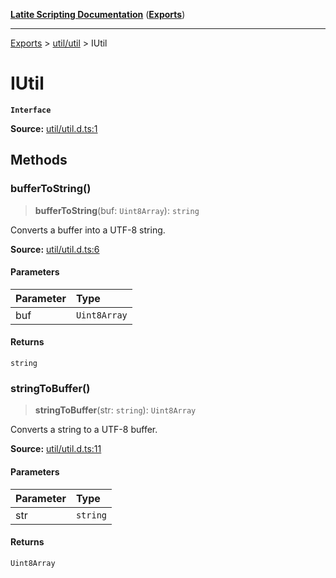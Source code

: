 [**Latite Scripting Documentation**](../../README.md) ([**Exports**](../../exports.md))

---

[Exports](../../exports.md) > [util/util](../index.md) > IUtil

# IUtil

**`Interface`**

**Source:** [util/util.d.ts:1](https://github.com/LatiteScripting/latitescripting.github.io/blob/1c6b44e/definitions/util/util.d.ts#L1)

## Methods

### bufferToString()

> **bufferToString**(buf: `Uint8Array`): `string`

Converts a buffer into a UTF-8 string.

**Source:** [util/util.d.ts:6](https://github.com/LatiteScripting/latitescripting.github.io/blob/1c6b44e/definitions/util/util.d.ts#L6)

#### Parameters

| Parameter | Type         |
| :-------- | :----------- |
| buf       | `Uint8Array` |

#### Returns

`string`

### stringToBuffer()

> **stringToBuffer**(str: `string`): `Uint8Array`

Converts a string to a UTF-8 buffer.

**Source:** [util/util.d.ts:11](https://github.com/LatiteScripting/latitescripting.github.io/blob/1c6b44e/definitions/util/util.d.ts#L11)

#### Parameters

| Parameter | Type     |
| :-------- | :------- |
| str       | `string` |

#### Returns

`Uint8Array`
